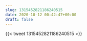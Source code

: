 ```yaml
---
slug: 1315452821186240515
date: 2020-10-12 00:42:47+00:00
draft: false
---
```


{{< tweet 1315452821186240515 >}}
